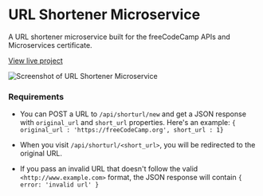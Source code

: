 # URL Shortener Microservice

A URL shortener microservice built for the freeCodeCamp APIs and Microservices certificate.

[View live project](https://url-shortener-microservice.gkhynes.repl.co)

![Screenshot of URL Shortener Microservice](https://res.cloudinary.com/gerhynes/image/upload/q_auto/f_auto/v1613767804/Screenshot_2021-02-19_URL_Shortener_Microservice_wmzjlq.png)

### Requirements

- You can POST a URL to `/api/shorturl/new` and get a JSON response with `original_url` and `short_url` properties. Here's an example: `{ original_url : 'https://freeCodeCamp.org', short_url : 1}`

- When you visit `/api/shorturl/<short_url>`, you will be redirected to the original URL.

- If you pass an invalid URL that doesn't follow the valid `<http://www.example.com>` format, the JSON response will contain `{ error: 'invalid url' }`

